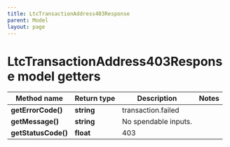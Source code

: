 ```yaml
---
title: LtcTransactionAddress403Response
parent: Model
layout: page
---
```


# LtcTransactionAddress403Response model getters

Method name | Return type | Description | Notes
------------ | ------------- | ------------- | -------------
**getErrorCode()** | **string** | transaction.failed |
**getMessage()** | **string** | No spendable inputs. |
**getStatusCode()** | **float** | 403 |


